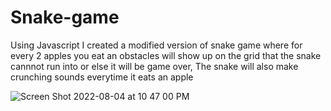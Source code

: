 # Snake-game
Using Javascript I created a modified version of snake game where for every 2 apples you eat an obstacles will show up on the grid that the snake cannnot run into or else it will be game over, The snake will also make crunching sounds everytime it eats an apple

![Screen Shot 2022-08-04 at 10 47 00 PM](https://user-images.githubusercontent.com/105006162/183010049-79d49742-ea1b-4f04-8f60-2bc80849b4af.png)
